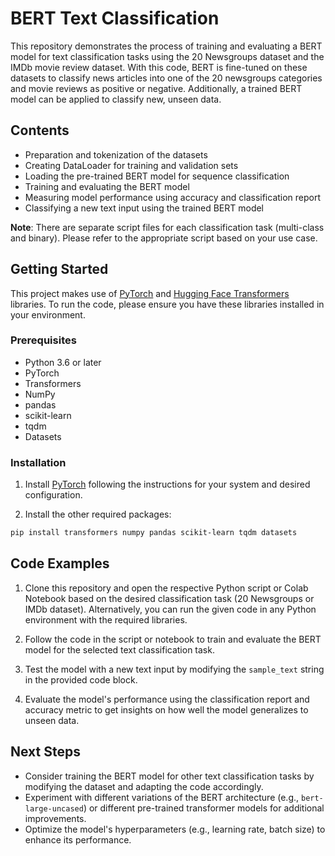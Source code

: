 # BERT Text Classification

This repository demonstrates the process of training and evaluating a BERT model for text classification tasks using the 20 Newsgroups dataset and the IMDb movie review dataset. With this code, BERT is fine-tuned on these datasets to classify news articles into one of the 20 newsgroups categories and movie reviews as positive or negative. Additionally, a trained BERT model can be applied to classify new, unseen data.

## Contents

- Preparation and tokenization of the datasets
- Creating DataLoader for training and validation sets
- Loading the pre-trained BERT model for sequence classification
- Training and evaluating the BERT model
- Measuring model performance using accuracy and classification report
- Classifying a new text input using the trained BERT model

**Note**: There are separate script files for each classification task (multi-class and binary). Please refer to the appropriate script based on your use case.

## Getting Started

This project makes use of [PyTorch](https://pytorch.org/) and [Hugging Face Transformers](https://github.com/huggingface/transformers) libraries. To run the code, please ensure you have these libraries installed in your environment.

### Prerequisites

- Python 3.6 or later
- PyTorch
- Transformers
- NumPy
- pandas
- scikit-learn
- tqdm
- Datasets

### Installation

1. Install [PyTorch](https://pytorch.org/get-started/locally/) following the instructions for your system and desired configuration.

2. Install the other required packages:

```bash
pip install transformers numpy pandas scikit-learn tqdm datasets
```

## Code Examples

1. Clone this repository and open the respective Python script or Colab Notebook based on the desired classification task (20 Newsgroups or IMDb dataset). Alternatively, you can run the given code in any Python environment with the required libraries.

2. Follow the code in the script or notebook to train and evaluate the BERT model for the selected text classification task.

3. Test the model with a new text input by modifying the `sample_text` string in the provided code block.

4. Evaluate the model's performance using the classification report and accuracy metric to get insights on how well the model generalizes to unseen data.

## Next Steps

- Consider training the BERT model for other text classification tasks by modifying the dataset and adapting the code accordingly.
- Experiment with different variations of the BERT architecture (e.g., `bert-large-uncased`) or different pre-trained transformer models for additional improvements.
- Optimize the model's hyperparameters (e.g., learning rate, batch size) to enhance its performance.
